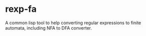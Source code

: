 # rexp-fa
A common lisp tool to help converting regular expressions to finite automata, including NFA to DFA converter.
